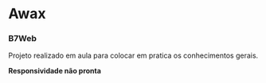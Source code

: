 # Awax
<h3><b>B7Web</b></h3>

Projeto realizado em aula para colocar em pratica os conhecimentos gerais.

**Responsividade não pronta**
